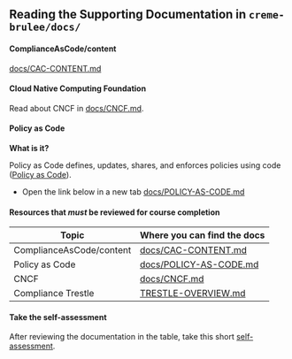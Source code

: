 ## Reading the Supporting Documentation in `creme-brulee/docs/`

#### ComplianceAsCode/content

[docs/CAC-CONTENT.md]((../../docs/CAC-CONTENT.md)) 

#### Cloud Native Computing Foundation 

Read about CNCF in [docs/CNCF.md](../../docs/CNCF.md).

#### Policy as Code

**What is it?**

Policy as Code defines, updates, shares, and enforces policies using code ([Policy as Code](https://www.redhat.com/en/blog/policy-as-code-automation)).
- Open the link below in a new tab
[docs/POLICY-AS-CODE.md](../../docs/POLICY-AS-CODE.md)

#### Resources that _must_ be reviewed for course completion

| Topic                        | Where you can find the docs                              | 
|------------------------------|----------------------------------------------------------|
| ComplianceAsCode/content     | [docs/CAC-CONTENT.md]((../../docs/CAC-CONTENT.md))       |
| Policy as Code               | [docs/POLICY-AS-CODE.md](../../docs/POLICY-AS-CODE.md)   |
| CNCF                         | [docs/CNCF.md](../../docs/CNCF.md)                       |
| Compliance Trestle           | [TRESTLE-OVERVIEW.md](../../docs/TRESTLE-OVERVIEW.md)    |


#### Take the self-assessment 

After reviewing the documentation in the table, take this short [self-assessment](https://form.typeform.com/to/tiOAik8G).



